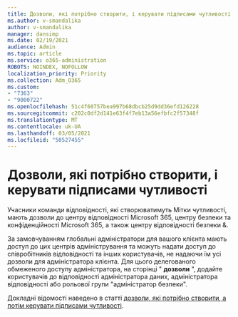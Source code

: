 ```yaml
---
title: Дозволи, які потрібно створити, і керувати підписами чутливості
ms.author: v-smandalika
author: v-smandalika
manager: dansimp
ms.date: 02/19/2021
audience: Admin
ms.topic: article
ms.service: o365-administration
ROBOTS: NOINDEX, NOFOLLOW
localization_priority: Priority
ms.collection: Adm_O365
ms.custom:
- "7363"
- "9000722"
ms.openlocfilehash: 51c4f60757bea997b68dbcb25d9dd36efd126228
ms.sourcegitcommit: c202c0df2d141e63f4f7eb13a56efbfc2f57348f
ms.translationtype: MT
ms.contentlocale: uk-UA
ms.lasthandoff: 03/05/2021
ms.locfileid: "50527455"
---
```

# <a name="permissions-required-to-create-and-manage-sensitivity-labels"></a>Дозволи, які потрібно створити, і керувати підписами чутливості

Учасники команди відповідності, які створюватимуть Мітки чутливості, мають дозволи до центру відповідності Microsoft 365, центру безпеки та конфіденційності Microsoft 365, а також центру відповідності безпеки &.

За замовчуванням глобальні адміністратори для вашого клієнта мають доступ до цих центрів адміністрування та можуть надати доступ до співробітників відповідності та інших користувачів, не надаючи їм усі дозволи для адміністратора клієнта. Для цього делегованого обмеженого доступу адміністратора, на сторінці " **дозволи** ", додайте користувачів до відповідності адміністратора даних, адміністратора відповідності або рольової групи "адміністратор безпеки".

Докладні відомості наведено в статті [дозволи, які потрібно створити, а потім керувати підписами чутливості](https://docs.microsoft.com/microsoft-365/compliance/get-started-with-sensitivity-labels).